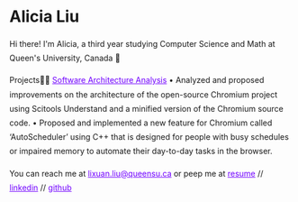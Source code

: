 <style>
  h1 a {display: none;}
  .container-lg {min-width: 200px; max-width: 680px; padding: 45px;}
  h1 {font-style: bold;}
  h3,h4,h5,h6,p {line-height: 1.8em;}
  a {color: #7100FF}
</style>

# Alicia Liu

Hi there! I'm Alicia, a third year studying Computer Science and Math at Queen's University, Canada 👋

Projects👩‍💻
[Software Architecture Analysis](https://sushioverflow.github.io/)
•  Analyzed and proposed improvements on the architecture of the open-source Chromium project using Scitools Understand and a minified version of the Chromium source code.
• Proposed and implemented a new feature for Chromium called ‘AutoScheduler’ using C++ that is designed for people with busy schedules or impaired memory to automate their day-to-day tasks in the browser.



You can reach me at [lixuan.liu@queensu.ca](mailto:lixuan.liu@queensu.ca) or peep me at 
[resume](https://drive.google.com/file/d/1tTzmNKvY0w7DfjFezc6c7wmiFFOFBqU-/view?usp=sharing) // [linkedin](https://www.linkedin.com/in/alicia-lixuan-liu/) // [github](https://github.com/AliciaLiu97)
